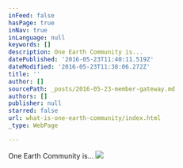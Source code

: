 ```yaml
---
inFeed: false
hasPage: true
inNav: true
inLanguage: null
keywords: []
description: One Earth Community is...
datePublished: '2016-05-23T11:40:11.519Z'
dateModified: '2016-05-23T11:38:06.272Z'
title: ''
author: []
sourcePath: _posts/2016-05-23-member-gateway.md
authors: []
publisher: null
starred: false
url: what-is-one-earth-community/index.html
_type: WebPage

---
```

One Earth Community is...
![](https://the-grid-user-content.s3-us-west-2.amazonaws.com/195930c5-fc29-4d9b-bb7d-93ec291c4c78.png)